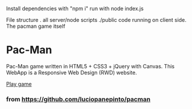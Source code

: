Install dependencies with "npm i"
run with node index.js <arduinoPort>

File structure
. 			all server/node scripts
./public 	code running on client side. The pacman game itself

# Pac-Man
Pac-Man game written in HTML5 + CSS3 + jQuery with Canvas. This WebApp is a Responsive Web Design (RWD) website.

<a href="https://87060b9f4949ec52ecb6a75e0388be0b4d345dad.googledrive.com/host/0B4HFlS9vdbwFQlJvRFU2NDVYMlk/">Play game</a>

### from https://github.com/luciopanepinto/pacman